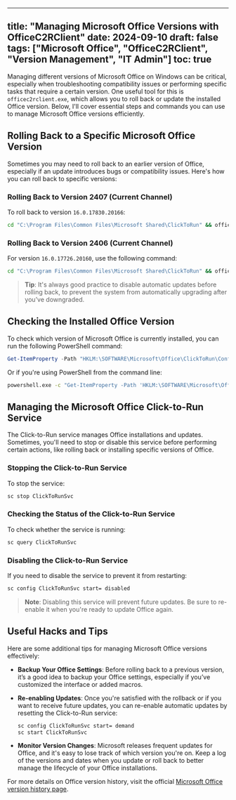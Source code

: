 
---
title: "Managing Microsoft Office Versions with OfficeC2RClient"
date: 2024-09-10
draft: false
tags: ["Microsoft Office", "OfficeC2RClient", "Version Management", "IT Admin"]
toc: true
---

Managing different versions of Microsoft Office on Windows can be critical, especially when troubleshooting compatibility issues or performing specific tasks that require a certain version. One useful tool for this is `officec2rclient.exe`, which allows you to roll back or update the installed Office version. Below, I'll cover essential steps and commands you can use to manage Microsoft Office versions efficiently.

## Rolling Back to a Specific Microsoft Office Version

Sometimes you may need to roll back to an earlier version of Office, especially if an update introduces bugs or compatibility issues. Here's how you can roll back to specific versions:

### Rolling Back to Version 2407 (Current Channel)

To roll back to version `16.0.17830.20166`:

```bash
cd "C:\Program Files\Common Files\Microsoft Shared\ClickToRun" && officec2rclient.exe /update user updatetoversion=16.0.17830.20166
```

### Rolling Back to Version 2406 (Current Channel)

For version `16.0.17726.20160`, use the following command:

```bash
cd "C:\Program Files\Common Files\Microsoft Shared\ClickToRun" && officec2rclient.exe /update user updatetoversion=16.0.17726.20160
```

> **Tip**: It's always good practice to disable automatic updates before rolling back, to prevent the system from automatically upgrading after you’ve downgraded.

## Checking the Installed Office Version

To check which version of Microsoft Office is currently installed, you can run the following PowerShell command:

```powershell
Get-ItemProperty -Path "HKLM:\SOFTWARE\Microsoft\Office\ClickToRun\Configuration" | Select-Object -Property VersionToReport
```

Or if you're using PowerShell from the command line:

```bash
powershell.exe -c "Get-ItemProperty -Path 'HKLM:\SOFTWARE\Microsoft\Office\ClickToRun\Configuration' | Select-Object -Property VersionToReport"
```

## Managing the Microsoft Office Click-to-Run Service

The Click-to-Run service manages Office installations and updates. Sometimes, you'll need to stop or disable this service before performing certain actions, like rolling back or installing specific versions of Office.

### Stopping the Click-to-Run Service

To stop the service:

```bash
sc stop ClickToRunSvc
```

### Checking the Status of the Click-to-Run Service

To check whether the service is running:

```bash
sc query ClickToRunSvc
```

### Disabling the Click-to-Run Service

If you need to disable the service to prevent it from restarting:

```bash
sc config ClickToRunSvc start= disabled
```

> **Note**: Disabling this service will prevent future updates. Be sure to re-enable it when you're ready to update Office again.

## Useful Hacks and Tips

Here are some additional tips for managing Microsoft Office versions effectively:

- **Backup Your Office Settings**: Before rolling back to a previous version, it’s a good idea to backup your Office settings, especially if you’ve customized the interface or added macros.
  
- **Re-enabling Updates**: Once you're satisfied with the rollback or if you want to receive future updates, you can re-enable automatic updates by resetting the Click-to-Run service:

    ```bash
    sc config ClickToRunSvc start= demand
    sc start ClickToRunSvc
    ```

- **Monitor Version Changes**: Microsoft releases frequent updates for Office, and it's easy to lose track of which version you're on. Keep a log of the versions and dates when you update or roll back to better manage the lifecycle of your Office installations.

For more details on Office version history, visit the official [Microsoft Office version history page](https://learn.microsoft.com/en-us/officeupdates/update-history-microsoft365-apps-by-date).